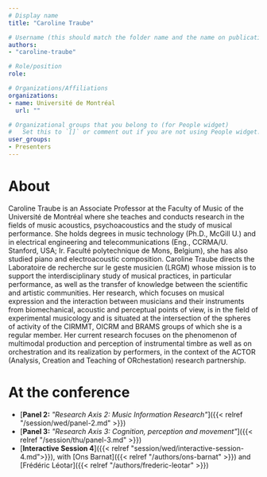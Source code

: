 ```yaml
---
# Display name
title: "Caroline Traube"

# Username (this should match the folder name and the name on publications)
authors:
- "caroline-traube"

# Role/position
role:

# Organizations/Affiliations
organizations:
- name: Université de Montréal
  url: ""

# Organizational groups that you belong to (for People widget)
#   Set this to `[]` or comment out if you are not using People widget.
user_groups:
- Presenters
---
```


# About

Caroline Traube is an Associate Professor at the Faculty of Music of the Université de Montréal where she teaches and conducts research in the fields of music acoustics, psychoacoustics and the study of musical performance. She holds degrees in music technology (Ph.D., McGill U.) and in electrical engineering and telecommunications (Eng., CCRMA/U. Stanford, USA; Ir. Faculté polytechnique de Mons, Belgium), she has also studied piano and electroacoustic composition. Caroline Traube directs the Laboratoire de recherche sur le geste musicien (LRGM) whose mission is to support the interdisciplinary study of musical practices, in particular performance, as well as the transfer of knowledge between the scientific and artistic communities. Her research, which focuses on musical expression and the interaction between musicians and their instruments from biomechanical, acoustic and perceptual points of view, is in the field of experimental musicology and is situated at the intersection of the spheres of activity of the CIRMMT, OICRM and BRAMS groups of which she is a regular member. Her current research focuses on the phenomenon of multimodal production and perception of instrumental timbre as well as on orchestration and its realization by performers, in the context of the ACTOR (Analysis, Creation and Teaching of ORchestation) research partnership.

# At the conference

- [**Panel 2:** *"Research Axis 2: Music Information Research"*]({{< relref "/session/wed/panel-2.md" >}})
- [**Panel 3:** *"Research Axis 3: Cognition, perception and movement"*]({{< relref "/session/thu/panel-3.md" >}})
- [**Interactive Session 4**]({{< relref "session/wed/interactive-session-4.md">}}), with [Ons Barnat]({{< relref "/authors/ons-barnat" >}}) and [Frédéric Léotar]({{< relref "/authors/frederic-leotar" >}})